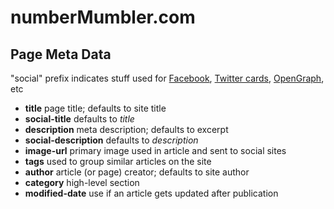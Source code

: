 # numberMumbler.com

## Page Meta Data
"social" prefix indicates stuff used for [Facebook](https://developers.facebook.com/docs/sharing/webmasters#markup), [Twitter cards](), [OpenGraph](http://opengraphprotocol.org/), etc 

- **title** page title; defaults to site title
- **social-title** defaults to _title_
- **description** meta description; defaults to excerpt
- **social-description** defaults to _description_
- **image-url** primary image used in article and sent to social sites
- **tags** used to group similar articles on the site
- **author** article (or page) creator; defaults to site author
- **category** high-level section
- **modified-date** use if an article gets updated after publication
